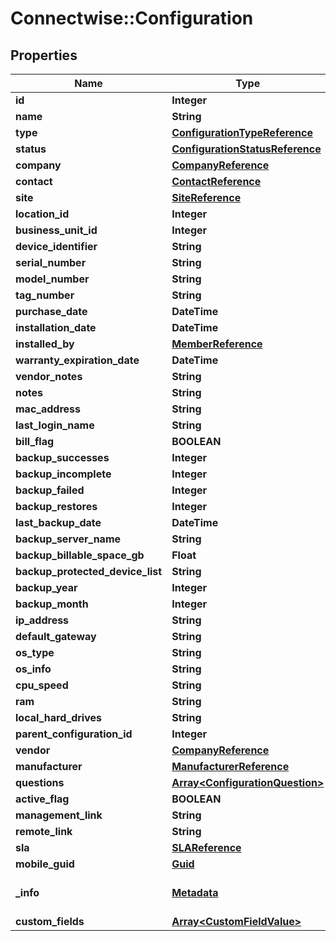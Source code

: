 # Connectwise::Configuration

## Properties
Name | Type | Description | Notes
------------ | ------------- | ------------- | -------------
**id** | **Integer** |  | [optional] 
**name** | **String** |  | 
**type** | [**ConfigurationTypeReference**](ConfigurationTypeReference.md) |  | 
**status** | [**ConfigurationStatusReference**](ConfigurationStatusReference.md) |  | [optional] 
**company** | [**CompanyReference**](CompanyReference.md) |  | 
**contact** | [**ContactReference**](ContactReference.md) |  | [optional] 
**site** | [**SiteReference**](SiteReference.md) |  | [optional] 
**location_id** | **Integer** |  | [optional] 
**business_unit_id** | **Integer** |  | [optional] 
**device_identifier** | **String** |  | [optional] 
**serial_number** | **String** |  | [optional] 
**model_number** | **String** |  | [optional] 
**tag_number** | **String** |  | [optional] 
**purchase_date** | **DateTime** |  | [optional] 
**installation_date** | **DateTime** |  | [optional] 
**installed_by** | [**MemberReference**](MemberReference.md) |  | [optional] 
**warranty_expiration_date** | **DateTime** |  | [optional] 
**vendor_notes** | **String** |  | [optional] 
**notes** | **String** |  | [optional] 
**mac_address** | **String** |  | [optional] 
**last_login_name** | **String** |  | [optional] 
**bill_flag** | **BOOLEAN** |  | [optional] 
**backup_successes** | **Integer** |  | [optional] 
**backup_incomplete** | **Integer** |  | [optional] 
**backup_failed** | **Integer** |  | [optional] 
**backup_restores** | **Integer** |  | [optional] 
**last_backup_date** | **DateTime** |  | [optional] 
**backup_server_name** | **String** |  | [optional] 
**backup_billable_space_gb** | **Float** |  | [optional] 
**backup_protected_device_list** | **String** |  | [optional] 
**backup_year** | **Integer** |  | [optional] 
**backup_month** | **Integer** |  | [optional] 
**ip_address** | **String** |  | [optional] 
**default_gateway** | **String** |  | [optional] 
**os_type** | **String** |  | [optional] 
**os_info** | **String** |  | [optional] 
**cpu_speed** | **String** |  | [optional] 
**ram** | **String** |  | [optional] 
**local_hard_drives** | **String** |  | [optional] 
**parent_configuration_id** | **Integer** |  | [optional] 
**vendor** | [**CompanyReference**](CompanyReference.md) |  | [optional] 
**manufacturer** | [**ManufacturerReference**](ManufacturerReference.md) |  | [optional] 
**questions** | [**Array&lt;ConfigurationQuestion&gt;**](ConfigurationQuestion.md) |  | [optional] 
**active_flag** | **BOOLEAN** |  | [optional] 
**management_link** | **String** |  | [optional] 
**remote_link** | **String** |  | [optional] 
**sla** | [**SLAReference**](SLAReference.md) |  | [optional] 
**mobile_guid** | [**Guid**](Guid.md) |  | [optional] 
**_info** | [**Metadata**](Metadata.md) | Metadata of the entity | [optional] 
**custom_fields** | [**Array&lt;CustomFieldValue&gt;**](CustomFieldValue.md) |  | [optional] 


